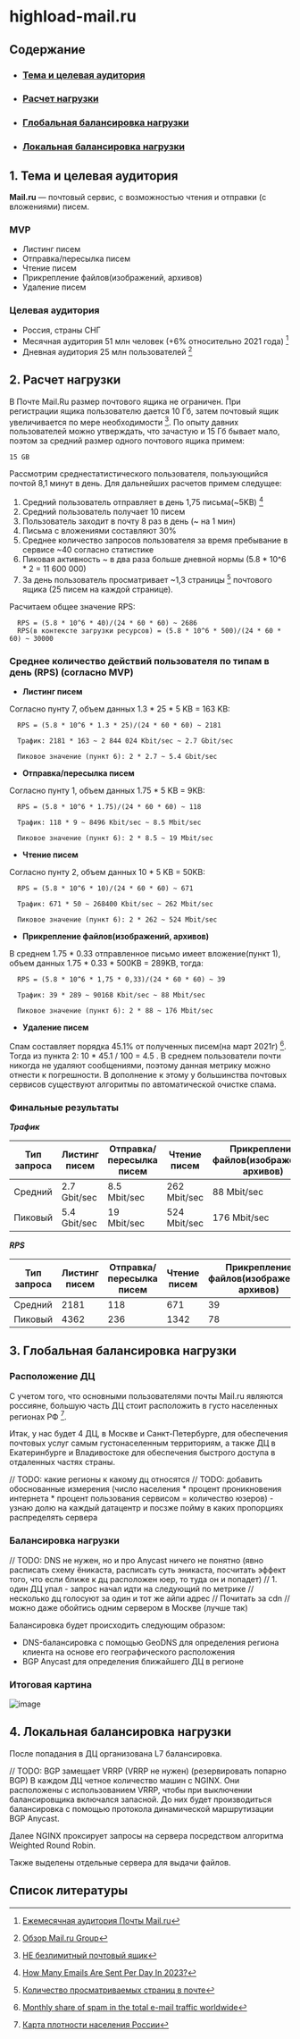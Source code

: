 # highload-mail.ru

## Содержание

* ### [Тема и целевая аудитория](#1)
* ### [Расчет нагрузки](#2)
* ### [Глобальная балансировка нагрузки](#3)
* ### [Локальная балансировка нагрузки](#4)

## 1. Тема и целевая аудитория <a name="1"></a>

**Mail.ru** — почтовый сервис, с возможностью чтения и отправки (с вложениями) писем.

### MVP

- Листинг писем
- Отправка/пересылка писем
- Чтение писем
- Прикрепление файлов(изображений, архивов)
- Удаление писем

### Целевая аудитория

- Россия, страны СНГ
- Месячная аудитория 51 млн человек (+6% относительно 2021 года) [^1]
- Дневная аудитория 25 млн пользователей [^2]

## 2. Расчет нагрузки <a name="2"></a>

В Почте Mail.Ru размер почтового ящика не ограничен. При регистрации ящика пользователю дается 10 Гб, затем почтовый ящик увеличивается по мере необходимости [^3]. По опыту давних пользователей можно утверждать, что зачастую и 15 Гб бывает мало, поэтом за средний размер одного почтового ящика примем:

    15 GB

Рассмотрим среднестатистического пользователя, пользующийся почтой 8,1 минут в день. 
Для дальнейших расчетов примем следущее:
1) Средний пользователь отправляет в день 1,75 письма(~5KB) [^4]
2) Средний пользователь получает 10 писем  
3) Пользователь заходит в почту 8 раз в день (~ на 1 мин)   
4) Письма с вложениями составляют 30%
5) Среднее количество запросов пользователя за время пребывание в сервисе ~40 согласно статистике
6) Пиковая активность ~ в два раза больше дневной нормы (5.8 * 10^6 * 2 = 11 600 000)
7) За день пользователь просматривает ~1,3 страницы [^7] почтового ящика (25 писем на каждой странице).

Расчитаем общее значение RPS:

      RPS = (5.8 * 10^6 * 40)/(24 * 60 * 60) ~ 2686
      RPS(в контексте загрузки ресурсов) = (5.8 * 10^6 * 500)/(24 * 60 * 60) ~ 30000

### Среднее количество действий пользователя по типам в день (RPS) (согласно MVP)

- <b>Листинг писем</b>

Согласно пунту 7, объем данных 1.3 * 25 * 5 KB = 163 KB:

      RPS = (5.8 * 10^6 * 1.3 * 25)/(24 * 60 * 60) ~ 2181

      Трафик: 2181 * 163 ~ 2 844 024 Kbit/sec ~ 2.7 Gbit/sec

      Пиковое значение (пункт 6): 2 * 2.7 ~ 5.4 Gbit/sec

- <b>Отправка/пересылка писем</b>

Согласно пунту 1, объем данных 1.75 * 5 KB = 9KB:

      RPS = (5.8 * 10^6 * 1.75)/(24 * 60 * 60) ~ 118

      Трафик: 118 * 9 ~ 8496 Kbit/sec ~ 8.5 Mbit/sec

      Пиковое значение (пункт 6): 2 * 8.5 ~ 19 Mbit/sec

- <b>Чтение писем</b>

Согласно пунту 2, объем данных 10 * 5 KB = 50KB:

      RPS = (5.8 * 10^6 * 10)/(24 * 60 * 60) ~ 671

      Трафик: 671 * 50 ~ 268400 Kbit/sec ~ 262 Mbit/sec

      Пиковое значение (пункт 6): 2 * 262 ~ 524 Mbit/sec

- <b>Прикрепление файлов(изображений, архивов)</b>

В среднем 1.75 * 0.33 отправленное письмо имеет вложение(пункт 1), объем данных 1.75 * 0.33 * 500KB = 289KB, тогда:

      RPS = (5.8 * 10^6 * 1,75 * 0,33)/(24 * 60 * 60) ~ 39

      Трафик: 39 * 289 ~ 90168 Kbit/sec ~ 88 Mbit/sec

      Пиковое значение (пункт 6): 2 * 88 ~ 176 Mbit/sec

- <b>Удаление писем</b>

Спам составляет порядка 45.1% от 
полученных писем(на март 2021г) [^5]. Тогда из пункта 2: 10 * 45.1 / 100 = 4.5 . В среднем пользователи почти никогда не удаляют сообщениями, поэтому данная метрику можно отнести к погрешности. В дополнение к этому у большинства почтовых сервисов существуют алгоритмы 
по автоматической очистке спама.

### Финальные результаты

***Трафик***

| Тип запроса | Листинг писем | Отправка/пересылка писем | Чтение писем | Прикрепление файлов(изображений, архивов) | Средний|
|--|--|--|--|--|--|
| Cредний | 2.7 Gbit/sec | 8.5 Mbit/sec | 262 Mbit/sec | 88 Mbit/sec | 0,76 Gbit/sec |
| Пиковый | 5.4 Gbit/sec | 19 Mbit/sec | 524 Mbit/sec | 176 Mbit/sec | 1,52 Gbit/sec |

***RPS***

| Тип запроса | Листинг писем | Отправка/пересылка писем | Чтение писем | Прикрепление файлов(изображений, архивов) | Средний|
|--|--|--|--|--|--|
| Cредний | 2181 | 118 | 671 | 39 | 752 |
| Пиковый | 4362 | 236 | 1342 | 78 | 1504 |

## 3. Глобальная балансировка нагрузки <a name="3"></a>

### Расположение ДЦ

С учетом того, что основными пользователями почты Mail.ru являются россияне, большую часть ДЦ стоит расположить в густо населенных регионах РФ [^6]. 

Итак, у нас будет 4 ДЦ, в Москве и Санкт-Петербурге, для обеспечения почтовых услуг самым густонаселенным территориям, а также ДЦ в Екатеринбурге и Владивостоке для обеспечения быстрого доступа в отдаленных частях страны.

// TODO: какие регионы к какому дц относятся
// TODO: добавить обоснованные измерения (число населения * процент проникновения интернета * процент пользования сервисом = количество юзеров) - узнаю долю на каждый датацентр и посзже пойму в каких пропорциях распределять сервера

### Балансировка нагрузки

// TODO: DNS не нужен, но и про Anycast ничего не понятно (явно расписать схему ёникаста, расписать суть эникаста, посчитать эффект того, что если ближе к дц расположен юер, то туда он и попадет)
// 1. один ДЦ упал - запрос начал идти на следующий по метрике
// несколько дц голосуют за один и тот же айпи адрес
// Почитать за cdn
// можно даже обойтись одним сервером в Москве (лучше так)

Балансировка будет происходить следующим образом:

- DNS-балансировка с помощью GeoDNS для определения региона клиента на основе его географического расположения
- BGP Anycast для определения ближайшего ДЦ в регионе

### Итоговая картина
![image](map.png)

## 4. Локальная балансировка нагрузки <a name="4"></a>

После попадания в ДЦ организована L7 балансировка.

// TODO: BGP замещает VRRP (VRRP не нужен) (резервировать попарно BGP)
В каждом ДЦ четное количество машин с NGINX. Они расположены с использованием VRRP, чтобы при выключении балансировщика включался запасной. До них будет производиться балансировка с помощью протокола динамической маршрутизации BGP Anycast.

Далее NGINX проксирует запросы на сервера посредством алгоритма Weighted Round Robin.

Также выделены отдельные сервера для выдачи файлов.

## Список литературы
[^1]: [Ежемесячная аудитория Почты Mail.ru](https://vk.company/ru/press/releases/11388/)
[^2]: [Обзор Mail.ru Group](https://journal.tinkoff.ru/news/review-mail-ru-group/)
[^3]: [НЕ безлимитный почтовый ящик](https://habr.com/ru/articles/272661/)
[^4]: [How Many Emails Are Sent Per Day In 2023?](https://prosperitymedia.com.au/how-many-emails-are-sent-per-day-in-2021/#:~:text=The%20are%20approximately%205.59%20billion,person%20has%201.75%20email%20accounts)
[^5]: [Monthly share of spam in the total e-mail traffic worldwide](https://www.statista.com/statistics/420391/spam-email-traffic-share/)
[^6]: [Карта плотности населения России](https://www.statdata.ru/karta/plotnost-naseleniya-rossii)
[^7]: [Количество просматриваемых страниц в почте](https://www.similarweb.com/website/mail.ru/#overview)
